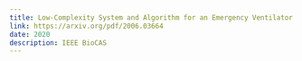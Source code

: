 ```yaml
---
title: Low-Complexity System and Algorithm for an Emergency Ventilator Sensor and Alarm [PDF]
link: https://arxiv.org/pdf/2006.03664
date: 2020
description: IEEE BioCAS
---
```


